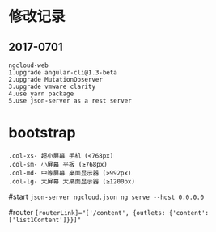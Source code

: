 # 修改记录
## 2017-0701
```
ngcloud-web 
1.upgrade angular-cli@1.3-beta
2.upgrade MutationObserver
3.upgrade vmware clarity
4.use yarn package 
5.use json-server as a rest server
```
# bootstrap 
```
.col-xs- 超小屏幕 手机 (<768px)
.col-sm- 小屏幕 平板 (≥768px)
.col-md- 中等屏幕 桌面显示器 (≥992px)
.col-lg- 大屏幕 大桌面显示器 (≥1200px)
```

#start
``
json-server ngcloud.json
ng serve --host 0.0.0.0
``

#router
``
 [routerLink]="['/content', {outlets: {'content': ['list1Content']}}]"
``
